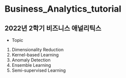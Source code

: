 # Business_Analytics_tutorial

## 2022년 2학기 비즈니스 애널리틱스


* Topic  
1. Dimensionality Reduction
2. Kernel-based Learning 
3. Anomaly Detection
4. Ensemble Learning 
5. Semi-supervised Learning


